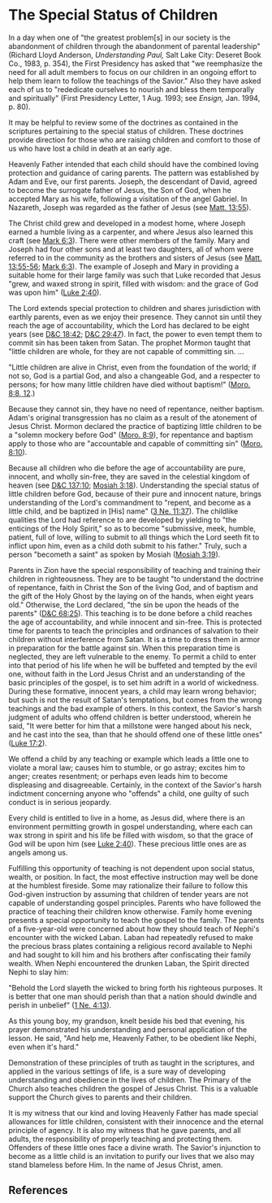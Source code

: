 # The Special Status of Children

In a day when one of "the greatest problem[s] in our society is the
abandonment of children through the abandonment of parental leadership"
(Richard Lloyd Anderson, _Understanding Paul,_ Salt Lake City: Deseret Book
Co., 1983, p. 354), the First Presidency has asked that "we reemphasize the
need for all adult members to focus on our children in an ongoing effort to
help them learn to follow the teachings of the Savior." Also they have asked
each of us to "rededicate ourselves to nourish and bless them temporally and
spiritually" (First Presidency Letter, 1 Aug. 1993; see _Ensign,_ Jan. 1994,
p. 80).

It may be helpful to review some of the doctrines as contained in the
scriptures pertaining to the special status of children. These doctrines
provide direction for those who are raising children and comfort to those of
us who have lost a child in death at an early age.

Heavenly Father intended that each child should have the combined loving
protection and guidance of caring parents. The pattern was established by Adam
and Eve, our first parents. Joseph, the descendant of David, agreed to become
the surrogate father of Jesus, the Son of God, when he accepted Mary as his
wife, following a visitation of the angel Gabriel. In Nazareth, Joseph was
regarded as the father of Jesus (see [Matt.
13:55](/scriptures/nt/matt/13.55?lang=eng#54)).

The Christ child grew and developed in a modest home, where Joseph earned a
humble living as a carpenter, and where Jesus also learned this craft (see
[Mark 6:3](/scriptures/nt/mark/6.3?lang=eng#2)). There were other members of
the family. Mary and Joseph had four other sons and at least two daughters,
all of whom were referred to in the community as the brothers and sisters of
Jesus (see [Matt. 13:55-56](/scriptures/nt/matt/13.55-56?lang=eng#54); [Mark
6:3](/scriptures/nt/mark/6.3?lang=eng#2)). The example of Joseph and Mary in
providing a suitable home for their large family was such that Luke recorded
that Jesus "grew, and waxed strong in spirit, filled with wisdom: and the
grace of God was upon him" ([Luke
2:40](/scriptures/nt/luke/2.40?lang=eng#39)).

The Lord extends special protection to children and shares jurisdiction with
earthly parents, even as we enjoy their presence. They cannot sin until they
reach the age of accountability, which the Lord has declared to be eight years
(see [D&amp;C 18:42](/scriptures/dc-testament/dc/18.42?lang=eng#41); [D&amp;C
29:47](/scriptures/dc-testament/dc/29.47?lang=eng#46)). In fact, the power to
even tempt them to commit sin has been taken from Satan. The prophet Mormon
taught that "little children are whole, for they are not capable of committing
sin. ...

"Little children are alive in Christ, even from the foundation of the world;
if not so, God is a partial God, and also a changeable God, and a respecter to
persons; for how many little children have died without baptism!" ([Moro. 8:8,
12](/scriptures/bofm/moro/8.8,12?lang=eng#7).)

Because they cannot sin, they have no need of repentance, neither baptism.
Adam's original transgression has no claim as a result of the atonement of
Jesus Christ. Mormon declared the practice of baptizing little children to be
a "solemn mockery before God" ([Moro.
8:9](/scriptures/bofm/moro/8.9?lang=eng#8)), for repentance and baptism apply
to those who are "accountable and capable of committing sin" ([Moro.
8:10](/scriptures/bofm/moro/8.10?lang=eng#9)).

Because all children who die before the age of accountability are pure,
innocent, and wholly sin-free, they are saved in the celestial kingdom of
heaven (see [D&amp;C 137:10](/scriptures/dc-testament/dc/137.10?lang=eng#9);
[Mosiah 3:18](/scriptures/bofm/mosiah/3.18?lang=eng#17)). Understanding the
special status of little children before God, because of their pure and
innocent nature, brings understanding of the Lord's commandment to "repent,
and become as a little child, and be baptized in [His] name" ([3 Ne.
11:37](/scriptures/bofm/3-ne/11.37?lang=eng#36)). The childlike qualities the
Lord had reference to are developed by yielding to "the enticings of the Holy
Spirit," so as to become "submissive, meek, humble, patient, full of love,
willing to submit to all things which the Lord seeth fit to inflict upon him,
even as a child doth submit to his father." Truly, such a person "becometh a
saint" as spoken by Mosiah ([Mosiah
3:19](/scriptures/bofm/mosiah/3.19?lang=eng#18)).

Parents in Zion have the special responsibility of teaching and training their
children in righteousness. They are to be taught "to understand the doctrine
of repentance, faith in Christ the Son of the living God, and of baptism and
the gift of the Holy Ghost by the laying on of the hands, when eight years
old." Otherwise, the Lord declared, "the sin be upon the heads of the parents"
([D&amp;C 68:25](/scriptures/dc-testament/dc/68.25?lang=eng#24)). This
teaching is to be done before a child reaches the age of accountability, and
while innocent and sin-free. This is protected time for parents to teach the
principles and ordinances of salvation to their children without interference
from Satan. It is a time to dress them in armor in preparation for the battle
against sin. When this preparation time is neglected, they are left vulnerable
to the enemy. To permit a child to enter into that period of his life when he
will be buffeted and tempted by the evil one, without faith in the Lord Jesus
Christ and an understanding of the basic principles of the gospel, is to set
him adrift in a world of wickedness. During these formative, innocent years, a
child may learn wrong behavior; but such is not the result of Satan's
temptations, but comes from the wrong teachings and the bad example of others.
In this context, the Savior's harsh judgment of adults who offend children is
better understood, wherein he said, "It were better for him that a millstone
were hanged about his neck, and he cast into the sea, than that he should
offend one of these little ones" ([Luke
17:2](/scriptures/nt/luke/17.2?lang=eng#1)).

We offend a child by any teaching or example which leads a little one to
violate a moral law; causes him to stumble, or go astray; excites him to
anger; creates resentment; or perhaps even leads him to become displeasing and
disagreeable. Certainly, in the context of the Savior's harsh indictment
concerning anyone who "offends" a child, one guilty of such conduct is in
serious jeopardy.

Every child is entitled to live in a home, as Jesus did, where there is an
environment permitting growth in gospel understanding, where each can wax
strong in spirit and his life be filled with wisdom, so that the grace of God
will be upon him (see [Luke 2:40](/scriptures/nt/luke/2.40?lang=eng#39)).
These precious little ones are as angels among us.

Fulfilling this opportunity of teaching is not dependent upon social status,
wealth, or position. In fact, the most effective instruction may well be done
at the humblest fireside. Some may rationalize their failure to follow this
God-given instruction by assuming that children of tender years are not
capable of understanding gospel principles. Parents who have followed the
practice of teaching their children know otherwise. Family home evening
presents a special opportunity to teach the gospel to the family. The parents
of a five-year-old were concerned about how they should teach of Nephi's
encounter with the wicked Laban. Laban had repeatedly refused to make the
precious brass plates containing a religious record available to Nephi and had
sought to kill him and his brothers after confiscating their family wealth.
When Nephi encountered the drunken Laban, the Spirit directed Nephi to slay
him:

"Behold the Lord slayeth the wicked to bring forth his righteous purposes. It
is better that one man should perish than that a nation should dwindle and
perish in unbelief" ([1 Ne. 4:13](/scriptures/bofm/1-ne/4.13?lang=eng#12)).

As this young boy, my grandson, knelt beside his bed that evening, his prayer
demonstrated his understanding and personal application of the lesson. He
said, "And help me, Heavenly Father, to be obedient like Nephi, even when it's
hard."

Demonstration of these principles of truth as taught in the scriptures, and
applied in the various settings of life, is a sure way of developing
understanding and obedience in the lives of children. The Primary of the
Church also teaches children the gospel of Jesus Christ. This is a valuable
support the Church gives to parents and their children.

It is my witness that our kind and loving Heavenly Father has made special
allowances for little children, consistent with their innocence and the
eternal principle of agency. It is also my witness that he gave parents, and
all adults, the responsibility of properly teaching and protecting them.
Offenders of these little ones face a divine wrath. The Savior's injunction to
become as a little child is an invitation to purify our lives that we also may
stand blameless before Him. In the name of Jesus Christ, amen.

## References

